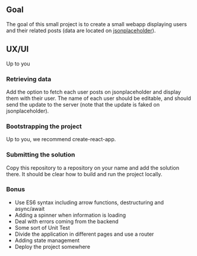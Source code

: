 ## Goal

The goal of this small project is to create a small webapp displaying users and their related posts (data are located on [jsonplaceholder](https://jsonplaceholder.typicode.com/)).


## UX/UI

Up to you



### Retrieving data
Add the option to fetch each user posts on jsonplaceholder and display them with their user.
The name of each user should be editable, and should send the update to the server (note that the update is faked on jsonplaceholder).



### Bootstrapping the project

Up to you, we recommend create-react-app.



### Submitting the solution

Copy this repository to a repository on your name and add the solution there. It should be clear how to build and run the project locally.




### Bonus
* Use ES6 syntax including arrow functions, destructuring and async/await
* Adding a spinner when information is loading
* Deal with errors coming from the backend
* Some sort of Unit Test
* Divide the application in different pages and use a router
* Adding state management
* Deploy the project somewhere
